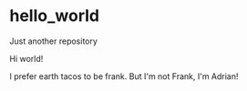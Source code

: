# hello_world
Just another repository

Hi world!

I prefer earth tacos to be frank. But I'm not Frank, I'm Adrian!
